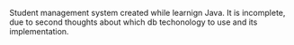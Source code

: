 Student management system created while learnign Java. It is incomplete, due to second thoughts about which db techonology to use and its implementation.
